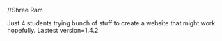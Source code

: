 //Shree Ram

Just 4 students trying bunch of stuff to create a website that might work hopefully.
Lastest version=1.4.2
